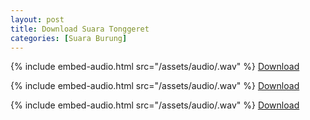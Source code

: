 ```yaml
---
layout: post
title: Download Suara Tonggeret
categories: [Suara Burung]
---
```


{% include embed-audio.html src="/assets/audio/<audio-source-name>.wav" %}
[Download](https://bit.ly/2Rr4eB7)

{% include embed-audio.html src="/assets/audio/<audio-source-name>.wav" %}
[Download](https://bit.ly/2Rr4eB7)

{% include embed-audio.html src="/assets/audio/<audio-source-name>.wav" %}
[Download](https://bit.ly/2Rr4eB7)
